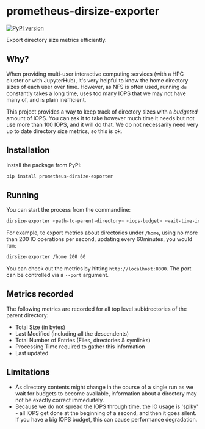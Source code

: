 # prometheus-dirsize-exporter

[![PyPI version](https://badge.fury.io/py/prometheus-dirsize-exporter.svg)](https://badge.fury.io/py/prometheus-dirsize-exporter)

Export directory size metrics efficiently.

## Why?

When providing multi-user interactive computing services (with a HPC cluster
or with JupyterHub), it's very helpful to know the home directory sizes of
each user over time. However, as NFS is often used, running `du` constantly
takes a long time, uses too many IOPS that we may not have many of, and is
plain inefficient.

This project provides a way to keep track of directory sizes with a *budgeted*
amount of IOPS. You can ask it to take however much time it needs but not
use more than 100 IOPS, and it will do that. We do not necessarily need very
up to date directory size metrics, so this is ok.

## Installation

Install the package from PyPI:

```bash
pip install prometheus-dirsize-exporter
```

## Running

You can start the process from the commandline:

```bash
dirsize-exporter <path-to-parent-directory> <iops-budget> <wait-time-in-minutes>
```

For example, to export metrics about directories under `/home`, using no more
than 200 IO operations per second, updating every 60minutes, you would run:

```bash
dirsize-exporter /home 200 60
```

You can check out the metrics by hitting `http://localhost:8000`. The port can
be controlled via a `--port` argument.

## Metrics recorded

The following metrics are recorded for all top level subidrectories of the
parent directory:

- Total Size (in bytes)
- Last Modified (including all the descendents)
- Total Number of Entries (Files, directories & symlinks)
- Processing Time required to gather this information
- Last updated

## Limitations

- As directory contents might change in the course of a single run as we wait
  for budgets to become available, information about a directory may not be
  exactly correct immediately.
- Because we do not spread the IOPS through time, the IO usage is 'spiky' -
  all IOPS get done at the beginning of a second, and then it goes silent.
  If you have a big IOPS budget, this can cause performance degradation.
